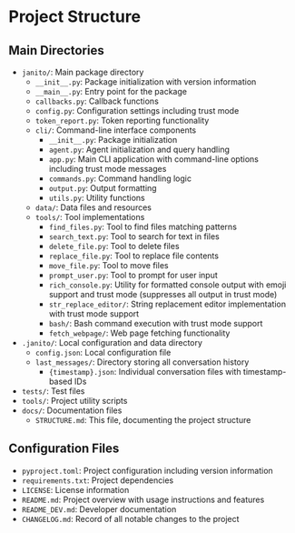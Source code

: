 # Project Structure

## Main Directories
- `janito/`: Main package directory
  - `__init__.py`: Package initialization with version information
  - `__main__.py`: Entry point for the package
  - `callbacks.py`: Callback functions
  - `config.py`: Configuration settings including trust mode
  - `token_report.py`: Token reporting functionality
  - `cli/`: Command-line interface components
    - `__init__.py`: Package initialization
    - `agent.py`: Agent initialization and query handling
    - `app.py`: Main CLI application with command-line options including trust mode messages
    - `commands.py`: Command handling logic
    - `output.py`: Output formatting
    - `utils.py`: Utility functions
  - `data/`: Data files and resources
  - `tools/`: Tool implementations
    - `find_files.py`: Tool to find files matching patterns
    - `search_text.py`: Tool to search for text in files
    - `delete_file.py`: Tool to delete files
    - `replace_file.py`: Tool to replace file contents
    - `move_file.py`: Tool to move files
    - `prompt_user.py`: Tool to prompt for user input
    - `rich_console.py`: Utility for formatted console output with emoji support and trust mode (suppresses all output in trust mode)
    - `str_replace_editor/`: String replacement editor implementation with trust mode support
    - `bash/`: Bash command execution with trust mode support
    - `fetch_webpage/`: Web page fetching functionality
- `.janito/`: Local configuration and data directory
  - `config.json`: Local configuration file
  - `last_messages/`: Directory storing all conversation history
    - `{timestamp}.json`: Individual conversation files with timestamp-based IDs
- `tests/`: Test files
- `tools/`: Project utility scripts
- `docs/`: Documentation files
  - `STRUCTURE.md`: This file, documenting the project structure

## Configuration Files
- `pyproject.toml`: Project configuration including version information
- `requirements.txt`: Project dependencies
- `LICENSE`: License information
- `README.md`: Project overview with usage instructions and features
- `README_DEV.md`: Developer documentation
- `CHANGELOG.md`: Record of all notable changes to the project